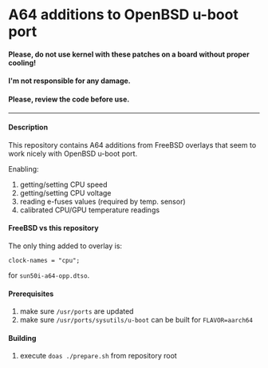 # A64 additions to OpenBSD u-boot port
####  Please, do not use kernel with these patches on a board without proper cooling!
#### I'm not responsible for any damage.
#### Please, review the code before use.

---
#### Description
This repository contains A64 additions from FreeBSD overlays that seem to work nicely with OpenBSD u-boot port.

Enabling:
1. getting/setting CPU speed
1. getting/setting CPU voltage
1. reading e-fuses values (required by temp. sensor)
1. calibrated CPU/GPU temperature readings

#### FreeBSD vs this repository
The only thing added to overlay is:
```
clock-names = "cpu";
```
for `sun50i-a64-opp.dtso`.

#### Prerequisites
1. make sure `/usr/ports` are updated
1. make sure `/usr/ports/sysutils/u-boot` can be built for `FLAVOR=aarch64`

#### Building
1. execute `doas ./prepare.sh` from repository root
